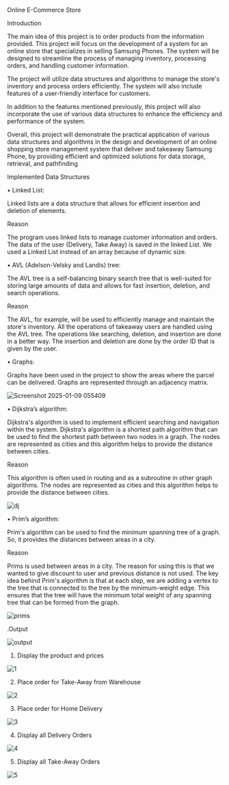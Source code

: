 
Online E-Commerce Store

Introduction

The main idea of this project is to order products from the information provided. This project will focus on the development of a system for an online store that specializes in selling Samsung Phones. The system will be designed to streamline the process of managing inventory, processing orders, and handling customer information.

The project will utilize data structures and algorithms to manage the store's inventory and process orders efficiently. The system will also include features of a user-friendly interface for customers.

In addition to the features mentioned previously, this project will also incorporate the use of various data structures to enhance the efficiency and performance of the system.

Overall, this project will demonstrate the practical application of various data structures and algorithms in the design and development of an online shopping store management system that deliver and takeaway Samsung Phone, by providing efficient and optimized solutions for data storage, retrieval, and pathfinding

Implemented Data Structures

• Linked List:

Linked lists are a data structure that allows for efficient insertion and deletion of elements.

Reason

The program uses linked lists to manage customer information and orders. The data of the user (Delivery, Take Away) is saved in the linked List. We used a Linked List instead of an array because of dynamic size.

• AVL (Adelson-Velsky and Landis) tree:

The AVL tree is a self-balancing binary search tree that is well-suited for storing large amounts of data and allows for fast insertion, deletion, and search operations.

Reason

The AVL, for example, will be used to efficiently manage and maintain the store's inventory. All the operations of takeaway users are handled using the AVL tree. The operations like searching, deletion, and insertion are done in a better way. The insertion and deletion are done by the order ID that is given by the user.


• Graphs:

Graphs have been used in the project to show the areas where the parcel can be delivered. Graphs are represented through an adjacency matrix.

![Screenshot 2025-01-09 055409](https://github.com/user-attachments/assets/b01076bd-265b-4a97-810c-8b1c6a6f2339)

• Dijkstra’s algorithm:

Dijkstra's algorithm is used to implement efficient searching and navigation within the system. Dijkstra's algorithm is a shortest path algorithm that can be used to find the shortest path between two nodes in a graph. The nodes are represented as cities and this algorithm helps to provide the distance between cities.

Reason

This algorithm is often used in routing and as a subroutine in other graph algorithms. The nodes are represented as cities and this algorithm helps to provide the distance between cities.

![dj](https://github.com/user-attachments/assets/c036d211-713c-4cfc-84f1-cea164d4ddca)

• Prim’s algorithm:

Prim's algorithm can be used to find the minimum spanning tree of a graph. So, it provides the distances between areas in a city.

Reason

Prims is used between areas in a city. The reason for using this is that we wanted to give discount to user and previous distance is not used. The key idea behind Prim's algorithm is that at each step, we are adding a vertex to the tree that is connected to the tree by the minimum-weight edge. This ensures that the tree will have the minimum total weight of any spanning tree that can be formed from the graph.

![prims](https://github.com/user-attachments/assets/d2b0844c-91c4-4b33-9363-7c0e24f5839d)

.Output

![output](https://github.com/user-attachments/assets/464bf5db-af1f-4150-b669-c1277da45484)

1. Display the product and prices

![1](https://github.com/user-attachments/assets/d4632f5a-2c2d-4fef-be7a-92fe72d2a83a)

2. Place order for Take-Away from Warehouse

![2](https://github.com/user-attachments/assets/41e24d03-2b7f-47ac-a635-9aa9c01534f2)

3. Place order for Home Delivery

 ![3](https://github.com/user-attachments/assets/bf8474fb-ebec-4673-afa4-73d5eb855bd6)
 
4. Display all Delivery Orders

![4](https://github.com/user-attachments/assets/5b4d8020-7a74-4dcd-af65-c458ca946719)

5. Display all Take-Away Orders

 ![5](https://github.com/user-attachments/assets/dcbe074e-1fa3-4d9b-8ce9-ba5d0b4b822d)
